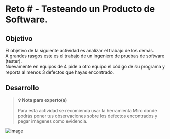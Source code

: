 # Reto # - Testeando un Producto de Software.

## Objetivo

El objetivo de la siguiente actividad es analizar el trabajo de los demás.\
A grandes rasgos este es el trabajo de un ingeniero de pruebas de software (tester).\
Nuevamente en equipos de 4 pide a otro equipo el código de su programa y reporta al menos 3 defectos que hayas encontrado.

## Desarrollo

>**💡 Nota para experto(a)**
>
> Para esta actividad se recomienda usar la herramienta Miro donde podrás poner tus observaciones sobre los defectos encontrados y pegar imágenes como evidencia.

![image](https://user-images.githubusercontent.com/67882289/135557848-caf6afe3-ffa6-4a9a-a04a-e8c1cda225d7.png)
